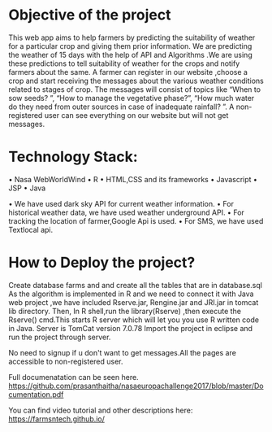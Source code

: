 # Objective of the project
This web app aims to help farmers by predicting the suitability of weather for a particular crop and giving them prior information.
We are predicting the weather of 15 days with the help of API and Algorithms .We are using these predictions to tell suitability of weather for the crops and notify farmers about the same.
A farmer can register in our website ,choose a crop and start receiving the messages about the various weather conditions related to stages of crop. 
The messages will consist of topics like “When to sow seeds? ”,  “How to manage the vegetative phase?”,  “How much water do they need from outer sources in case of inadequate rainfall? ”.
A non-registered user can see everything on our website but will not get messages.

#   Technology Stack:
•	Nasa WebWorldWind
•	R
•	HTML,CSS and its frameworks
•	Javascript
•	JSP
•	Java


•	We have used dark sky API for current weather information.
•	For historical weather data, we have used weather underground API.
•	For tracking the location of farmer,Google Api is used.
•	For SMS, we have used Textlocal api.



# How to Deploy the project?
Create database farms and and create all the tables that are in database.sql 
As the algorithm is implemented in R and we need to connect it with Java web project ,we have included Rserve.jar, Rengine.jar and JRI.jar in tomcat lib directory. 
Then, In R shell,run the library(Rserve) ,then execute the Rserve() cmd.This starts R server which will let you you use R written code in Java.
Server is TomCat version 7.0.78
Import the project in eclipse and run the project through server.

No need to signup if u don't want to get messages.All the pages are accessible to non-registered user.


Full documenatation can be seen here.
https://github.com/prasanthaitha/nasaeuropachallenge2017/blob/master/Documentation.pdf


You can find video tutorial and other descriptions here:
https://farmsntech.github.io/

